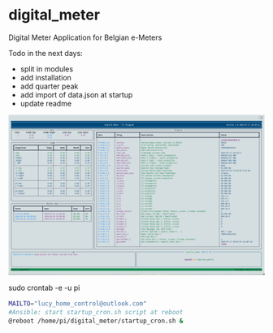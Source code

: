 # digital_meter
Digital Meter Application for Belgian e-Meters

Todo in the next days:
- split in modules
- add installation
- add quarter peak
- add import of data.json at startup
- update readme


![screenshot](screen_shot.jpg)

sudo crontab -e -u pi

```bash
MAILTO="lucy_home_control@outlook.com"
#Ansible: start startup_cron.sh script at reboot
@reboot /home/pi/digital_meter/startup_cron.sh &
```